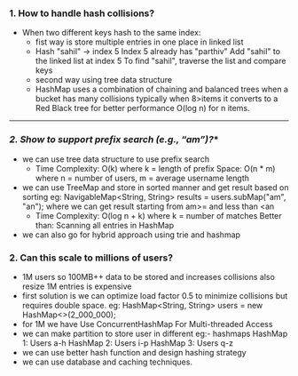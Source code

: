 ### **1. How to handle hash collisions?**
    
* When two different keys hash to the same index:
    * fist way is store multiple entries in one place in linked list
    * Hash "sahil" → index 5
      Index 5 already has "parthiv"
      Add "sahil" to the linked list at index 5
      To find "sahil", traverse the list and compare keys
    * second way using tree data structure
    * HashMap uses a combination of chaining and balanced trees when a bucket has many collisions typically when 8>items it converts to a Red Black tree for better performance O(log n) for n items.


---
    

### **2. Show to support prefix search (e.g., “am*”)?**

* we can use tree data structure to use prefix search
    * Time Complexity: O(k) where k = length of prefix
      Space: O(n * m) where n = number of users, m = average username length
* we can use TreeMap and store in sorted manner and get result based on sorting eg: NavigableMap<String, String> results =
  users.subMap("am", "an"); where we can get result starting from am>= and less than <an
    * Time Complexity: O(log n + k) where k = number of matches
      Better than: Scanning all entries in HashMap
* we can also go for hybrid approach using trie and hashmap 


### **2. Can this scale to millions of users?**
 * 1M users so 100MB++ data to be stored and increases collisions also resize 1M entries is expensive
 * first solution is we can optimize load factor 0.5 to minimize collisions but requires double space. eg: HashMap<String, String> users = new HashMap<>(2_000_000);
 * for 1M we have Use ConcurrentHashMap For Multi-threaded Access
 * we can make partition to store user in different eg:-  hashmaps HashMap 1: Users a-h HashMap 2: Users i-p HashMap 3: Users q-z
 * we can use better hash function and design hashing strategy
 * we can use database and caching techniques.

